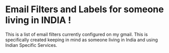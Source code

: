 # Email Filters and Labels for someone living in INDIA !
This is a list of email filters currently configured on my gmail. This is specifically created keeping in mind as someone living in India and using Indian Specific Services.
